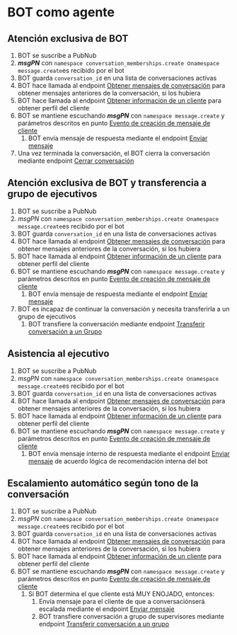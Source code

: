 # BOT como agente

## Atención exclusiva de BOT


1. BOT se suscribe a PubNub
2. **_msgPN_** con `namespace conversation_memberships.create `o` namespace message.create `es recibido por el bot
3. BOT guarda `conversation_id` en una lista de conversaciones activas
4. BOT hace llamada al endpoint [Obtener mensajes de conversación](https://apidoc.ltmessenger.com/#obtener-mensajes-de-conversacion) para obtener mensajes anteriores de la conversación, si los hubiera
5. BOT hace llamada al endpoint [Obtener información de un cliente](https://apidoc.ltmessenger.com/#obtener-informacion-de-un-cliente) para obtener perfil del cliente
6. BOT se mantiene escuchando **_msgPN_** con `namespace message.create` y parámetros descritos en punto [Evento de creación de mensaje de cliente](bots/pubnub?id=evento-de-creación-de-mensaje)
    1. BOT envía mensaje de respuesta mediante el endpoint [Enviar mensaje](https://apidoc.ltmessenger.com/#crear-mensaje-de-texto-plano)
7. Una vez terminada la conversación, el BOT cierra la conversación mediante endpoint [Cerrar conversación](https://apidoc.ltmessenger.com/#cerrar-conversacion)


## Atención exclusiva de BOT y transferencia a grupo de ejecutivos



1. BOT se suscribe a PubNub
2. _msgPN_ con `namespace conversation_memberships.create `o` namespace message.create `es recibido por el bot
3. BOT guarda `conversation_id` en una lista de conversaciones activas
4. BOT hace llamada al endpoint [Obtener mensajes de conversación](https://apidoc.ltmessenger.com/#obtener-mensajes-de-conversacion) para obtener mensajes anteriores de la conversación, si los hubiera
5. BOT hace llamada al endpoint [Obtener información de un cliente](https://apidoc.ltmessenger.com/#obtener-informacion-de-un-cliente) para obtener perfil del cliente
6. BOT se mantiene escuchando **_msgPN_** con `namespace message.create` y parámetros descritos en punto [Evento de creación de mensaje de cliente](bots/pubnub?id=evento-de-creación-de-mensaje)
    1. BOT envía mensaje de respuesta mediante el endpoint [Enviar mensaje](https://apidoc.ltmessenger.com/#crear-mensaje-de-texto-plano)
7. BOT es incapaz de continuar la conversación y necesita transferirla a un grupo de ejecutivos
    1. BOT transfiere la conversación mediante endpoint [Transferir conversación a un Grupo](https://apidoc.ltmessenger.com/#asignar-grupo-a-conversacion)


## Asistencia al ejecutivo



1. BOT se suscribe a PubNub
2. _msgPN_ con `namespace conversation_memberships.create `o` namespace message.create `es recibido por el bot
3. BOT guarda `conversation_id` en una lista de conversaciones activas
4. BOT hace llamada al endpoint [Obtener mensajes de conversación](https://apidoc.ltmessenger.com/#obtener-mensajes-de-conversacion) para obtener mensajes anteriores de la conversación, si los hubiera
5. BOT hace llamada al endpoint [Obtener información de un cliente](https://apidoc.ltmessenger.com/#obtener-informacion-de-un-cliente) para obtener perfil del cliente
6. BOT se mantiene escuchando **_msgPN_** con `namespace message.create` y parámetros descritos en punto [Evento de creación de mensaje de cliente](bots/pubnub?id=evento-de-creación-de-mensaje)
    1. BOT envía mensaje interno de respuesta mediante el endpoint [Enviar mensaje](https://apidoc.ltmessenger.com/#crear-mensaje-de-texto-plano) de acuerdo lógica de recomendación interna del bot


## Escalamiento automático según tono de la conversación



1. BOT se suscribe a PubNub
2. _msgPN_ con `namespace conversation_memberships.create `o` namespace message.create `es recibido por el bot
3. BOT guarda `conversation_id` en una lista de conversaciones activas
4. BOT hace llamada al endpoint [Obtener mensajes de conversación](https://apidoc.ltmessenger.com/#obtener-mensajes-de-conversacion) para obtener mensajes anteriores de la conversación, si los hubiera
5. BOT hace llamada al endpoint [Obtener información de un cliente](https://apidoc.ltmessenger.com/#obtener-informacion-de-un-cliente) para obtener perfil del cliente
6. BOT se mantiene escuchando **_msgPN_** con `namespace message.create` y parámetros descritos en punto [Evento de creación de mensaje de cliente](bots/pubnub?id=evento-de-creación-de-mensaje)
    1. Si BOT determina el que cliente está MUY ENOJADO, entonces:
        1. Envía mensaje para el cliente de que a conversaciónserá escalada mediante el endpoint [Enviar mensaje](https://apidoc.ltmessenger.com/#crear-mensaje-de-texto-plano)
        2. BOT transfiere conversación a grupo de supervisores mediante endpoint [Transferir conversación a un grupo](https://apidoc.ltmessenger.com/#asignar-grupo-a-conversacion)
